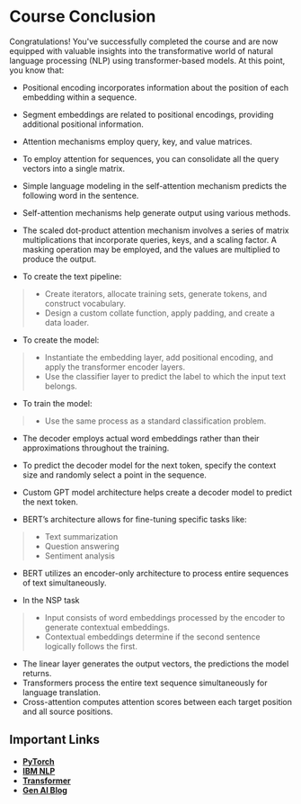 # Course Conclusion

Congratulations! You've successfully completed the course and are now equipped with valuable insights into the transformative world of natural language processing (NLP) using transformer-based models. At this point, you know that:

* Positional encoding incorporates information about the position of each embedding within a sequence.
* Segment embeddings are related to positional encodings, providing additional positional information. 
* Attention mechanisms employ query, key, and value matrices.
* To employ attention for sequences, you can consolidate all the query vectors into a single matrix.
* Simple language modeling in the self-attention mechanism predicts the following word in the sentence.
* Self-attention mechanisms help generate output using various methods.
* The scaled dot-product attention mechanism involves a series of matrix multiplications that incorporate queries, keys, and a scaling factor. A masking operation may be employed, and the values are multiplied to produce the output.

* To create the text pipeline:
> * Create iterators, allocate training sets, generate tokens, and construct vocabulary. 
> * Design a custom collate function, apply padding, and create a data loader. 

* To create the model:
> * Instantiate the embedding layer, add positional encoding, and apply the transformer encoder layers.
> * Use the classifier layer to predict the label to which the input text belongs.

* To train the model:
> * Use the same process as a standard classification problem.

* The decoder employs actual word embeddings rather than their approximations throughout the training.
* To predict the decoder model for the next token, specify the context size and randomly select a point in the sequence. 
* Custom GPT model architecture helps create a decoder model to predict the next token.

* BERT’s architecture allows for fine-tuning specific tasks like: 
> * Text summarization 
> * Question answering 
> * Sentiment analysis

* BERT utilizes an encoder-only architecture to process entire sequences of text simultaneously.

* In the NSP task
> * Input consists of word embeddings processed by the encoder to generate contextual embeddings. 
> * Contextual embeddings determine if the second sentence logically follows the first.

* The linear layer generates the output vectors, the predictions the model returns.
* Transformers process the entire text sequence simultaneously for language translation.
* Cross-attention computes attention scores between each target position and all source positions.

## Important Links

* [**PyTorch**](https://pytorch.org/)
* [**IBM NLP**](https://www.ibm.com/topics/natural-language-processing)
* [**Transformer**](https://www.ibm.com/topics/transformer-model)
* [**Gen AI Blog**](https://research.ibm.com/blog/time-series-AI-transformers)
